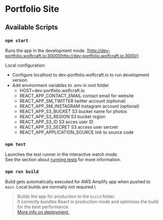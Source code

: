 # Portfolio Site

## Available Scripts

### `npm start`

Runs the app in the development mode. [http://dev-portfolio.wolfcraft.io:3000](http://dev-portfolio.wolfcraft.io:3000/)

Local configuration: 
- Configure localhost to dev-portfolio.wolfcraft.io to run development version
- Add environment variables to .env in root folder
    - HOST=dev-portfolio.wolfcraft.io
    - REACT_APP_CONTACT_EMAIL contact email for website
    - REACT_APP_SM_TWITTER twitter account (optional)
    - REACT_APP_SM_INSTAGRAM instagram account (optional)
    - REACT_APP_S3_BUCKET S3 bucket name for photos
    - REACT_APP_S3_REGION S3 bucket region
    - REACT_APP_S3_ID S3 acces user ID
    - REACT_APP_S3_SECRET S3 access user sercret
    - REACT_APP_APPLICATION_SOURCE link to source code


### `npm test`

Launches the test runner in the interactive watch mode.\
See the section about [running tests](https://facebook.github.io/create-react-app/docs/running-tests) for more information.

### `npm run build`

Build gets automatically executed for AWS Amplify app when pushed to `main`. Local builds are normally not required.\

> Builds the app for production to the `build` folder.\
It correctly bundles React in production mode and optimizes the build for the best performance.\
[More info on deployment.](https://facebook.github.io/create-react-app/docs/deployment)
